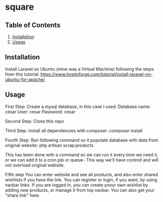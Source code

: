 # square

## Table of Contents
1. [Installation](#installation)
2. [Usage](#usage)

## Installation
Install Laravel on Ubuntu (mine was a Virtual Machine) following the steps from this tutorial:
https://www.howtoforge.com/tutorial/install-laravel-on-ubuntu-for-apache/

## Usage
First Step:
Create a mysql database, in this case I used:
Database name: cesar
User: cesar
Password: cesar

Second Step:
Clone this repo

Third Step:
Install all dependencies with composer:
composer install

Fourth Step:
Run following command so it populate database with data from original website:
php artisan scrap:products

This has been done with a command so we can run it every time we need it, or we can add it to a cron job or queue- This way we'll have controll and will not overload original website.

Fifth step
You can enter website and see all products, and also enter shared wishlists if you have the link.
You can register or login, if you want, by using navbar links.
If you are logged in, you can create yoour own wishlist by adding new products, or manage it from top navbar. You can also get your "share link" here.
